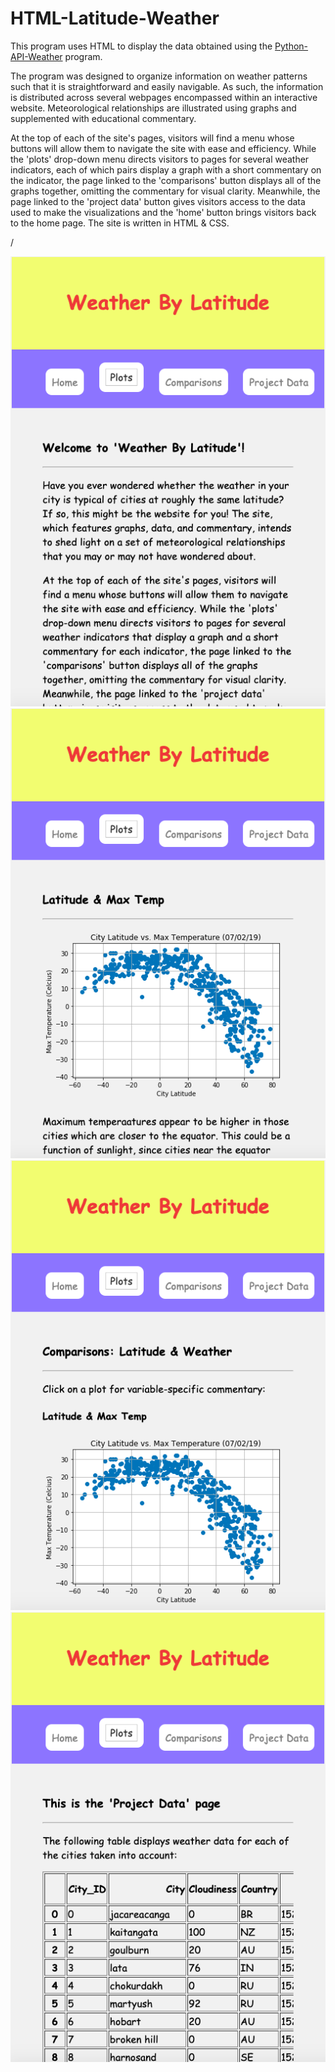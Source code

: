 # HTML-Latitude-Weather
This program uses HTML to display the data obtained using the [Python-API-Weather](https://github.com/finnwurtz/Python-API-Weather) program.

The program was designed to organize information on weather patterns such that it is straightforward and easily navigable. As such, the information is distributed across several webpages encompassed within an interactive website. Meteorological relationships are illustrated using graphs and supplemented with educational commentary.

At the top of each of the site's pages, visitors will find a menu whose buttons will allow them to navigate the site with ease and efficiency. While the 'plots' drop-down menu directs visitors to pages for several weather indicators, each of which pairs display a graph with a short commentary on the indicator, the page linked to the 'comparisons' button displays all of the graphs together, omitting the commentary for visual clarity. Meanwhile, the page linked to the 'project data' button gives visitors access to the data used to make the visualizations and the 'home' button brings visitors back to the home page. The site is written in HTML & CSS.

/

![Landing Page Screenshot](screenshots/landing_page_screenshot.png)![Maximum Temperature Plot Screenshot](screenshots/max_temp_plot_screenshot.png)
![Comparisons Page Screenshot](screenshots/comparisons_screenshot.png)![Data Page Screenshot](screenshots/project_data_screenshot.png)
